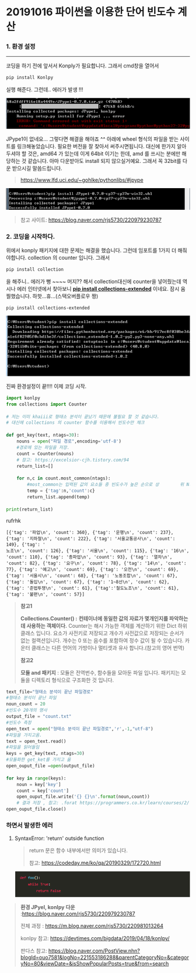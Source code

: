 # 20191016 파이썬을 이용한 단어 빈도수 계산 



### 1. 환경 설정

****

코딩을 하기 전에 앞서서 Konply가 필요합니다.  그래서 cmd창을 열어서 

```r
pip install Konlpy
```

실행 해준다. 그런데.. 에러가 발생 !!!



![1571222678953](asset/1571222678953.png)



JPype1이 없네요... 그렇다면 해결을 해야죠 ^^ 아래에 wheel 형식의 파일을 받는 사이트를 링크해놓았습니다. 필요한 버전을 잘 찾아서 써주시면됩니다. 대신에 한가지 알아두셔야 할 것은, amd64 가 있는데 이게 64bit 이기는  한데, amd 를 쓰시는 분에만 해당하는 것 같습니다. 아마 다운받아도 install 되지 않으실거예요. 그래서 꼭 32bit를 다운 받으시길 말씀드립니다.

> https://www.lfd.uci.edu/~gohlke/pythonlibs/#jpype

![1571222651917](asset/1571222651917.png)



> 참고 사이트: https://blog.naver.com/rjs5730/220979230787



### 2. 코딩을 시작하다.

 위에서 konply  패키지에 대한 문제는 해결을 했습니다. 그런데 임포트를 1가지 더 해줘야합니다.  collection 의 counter 입니다. 그래서 

```cmd
pip install collection 
```

을 해주니.. 에러가 뻥 ~~~~ 머지?? 해서 collection대신에 counter을 넣어줬는데 역시나 에러  인터넷에서 찾아보니  **<u>pip install collections-extended</u>** 이네요. 잠시 움찔했습니다. 하핫...휴...(스택오버플로우 짱)

```
pip install collections-extended
```



![1571223330125](asset/1571223330125.png)



진짜 환경설정이 끝!!!! 이제 코딩 시작.



```python
import konlpy
from collections import Counter

# 저는 이미 khaiii로 형태소 분석이 끝났기 때문에 불필요 할 것 같습니다.
# 대신에 collections 의 counter 함수를 이용해서 빈도수만 채크

def get_key(text, ntags=30):
    nouns = open("파일 경로",encoding='utf-8')
    #경로에 있는 파일을 저장.
    count = Counter(nouns)
    # 참고: https://excelsior-cjh.tistory.com/94
    return_list=[]
    
    for n,c in count.most_common(ntags):
        #most_common는 입력된 값의 요소들 중 빈도수가 높은 순으로 상		위 N개를 리스트 안의 튜플 형태로 반환합니다. N을 넣어주지 않으		 면 요소 전체를 [('값',개수)] 형태로 반환합니다.
        temp = {'tag':n,'count':c}
        return_list.append(temp)

print(return_list)
```

rufrhk

```
[{'tag': '파업\n', 'count': 360}, {'tag': '운행\n', 'count': 237}, {'tag': '지하철\n', 'count': 222}, {'tag': '서울교통공사\n', 'count': 149}, {'tag': '
노조\n', 'count': 126}, {'tag': '서울\n', 'count': 115}, {'tag': '16\n', 'count': 110}, {'tag': '총파업\n', 'count': 93}, {'tag': '열차\n', 'count': 82}, {'tag': '요구\n', 'count': 78}, {'tag': '14\n', 'count': 77}, {'tag': '예고\n', 'count': 69}, {'tag': '오전\n', 'count': 69}, {'tag': '서울시\n', 'count': 68}, {'tag': '노동조합\n', 'count': 67}, {'tag': '돌입\n', 'count': 67}, {'tag': '1~8선\n', 'count': 62}, {'tag': '준법투쟁\n', 'count': 61}, {'tag':'철도노조\n', 'count': 61}, {'tag': '불편\n', 'count': 57}]
```



>  **참고1**
>
> **Collections.Counter() :** **컨테이너에 동일한 값의 자료가 몇개인지를 파악하는데 사용하는 객체이다.**  Counter는 해시 가능한 객체를 계산하기 위한 Dict 하위 클래스 입니다. 요소가 사전키로 저장되고 개수가 사전값으로 저장되는 순서가 없는 컬랙션입니다. 개수는 0 또는 음수를 포함하여 정수 값이 될 수 있습니다. 카운터 클래스는 다른 언어의 가방이나 멀티셋과 유사 합니다.(참고의 영어 번역)
>
> **참고2**
>
> **모듈 and 패키지** : 모듈은 전역번수, 함수들을 모아둔 파일 입니다. 패키지는 모듈을 디렉토리 형식으로 구조화한 것 입니다.



```python
text_file="형태소 분석이 끝난 파일경로"
#형태소 분석이 끝난 파일
noun_count = 20
#빈도수 20개의 명사
output_file = "count.txt"
#빈도수 측정
open_text = open("형태소 분석이 끝난 파일경로",'r',-1,"utf-8")
#파일을 가지고옴.
text = open_text.read()
#파일을 읽어들임
keys = get_key(text, ntags=30)
#모듈화한 get_ket를 가지고 옮
open_ouput_file =open(output_file)

for key in range(keys):
    noun = key['key']
    count = key['count']
    open_ouput_file.write('{} {}\n'.format(noun,count))
    # 결과 저장 , 참고: .forat https://programmers.co.kr/learn/courses/2/lessons/63 
open_ouput_file.close()
```



### 하면서 발생한 에러

1. SyntaxError: 'return' outside function

   > return 문은 함수 내부에서만 의미가 있습니다.
   >
   > 참고: https://codeday.me/ko/qa/20190329/172720.html

   ![1571273618382](asset/1571273618382.png)







>**환경 JPyel, konlpy 다운** :https://blog.naver.com/rjs5730/220979230787
>
>전체 과정 :  https://m.blog.naver.com/rjs5730/220981013264
>
>konlpy 참고: https://devtimes.com/bigdata/2019/04/18/konlpy/
>
>판다스 참고: https://blog.naver.com/PostView.nhn?blogId=ouo7581&logNo=221553186288&parentCategoryNo=&categoryNo=80&viewDate=&isShowPopularPosts=true&from=search



